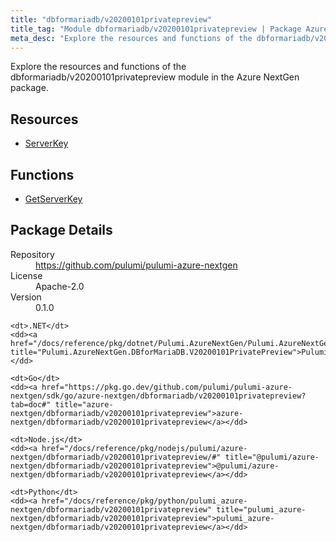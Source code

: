 ```yaml
---
title: "dbformariadb/v20200101privatepreview"
title_tag: "Module dbformariadb/v20200101privatepreview | Package Azure NextGen"
meta_desc: "Explore the resources and functions of the dbformariadb/v20200101privatepreview module in the Azure NextGen package."
---
```


<!-- WARNING: this file was generated by Pulumi Docs Generator. -->
<!-- Do not edit by hand unless you're certain you know what you are doing! -->

Explore the resources and functions of the dbformariadb/v20200101privatepreview module in the Azure NextGen package.

<h2 id="resources">Resources</h2>
<ul class="api">
    <li><a href="serverkey" title="ServerKey"><span class="symbol resource"></span>ServerKey</a></li>
</ul>

<h2 id="functions">Functions</h2>
<ul class="api">
    <li><a href="getserverkey" title="GetServerKey"><span class="symbol function"></span>GetServerKey</a></li>
</ul>

<h2 id="package-details">Package Details</h2>
<dl class="package-details">
	<dt>Repository</dt>
	<dd><a href="https://github.com/pulumi/pulumi-azure-nextgen">https://github.com/pulumi/pulumi-azure-nextgen</a></dd>
	<dt>License</dt>
	<dd>Apache-2.0</dd>
	<dt>Version</dt>
	<dd>0.1.0</dd>
</dl>



<dl class="tabular">

    <dt>.NET</dt>
    <dd><a href="/docs/reference/pkg/dotnet/Pulumi.AzureNextGen/Pulumi.AzureNextGen.DBforMariaDB.V20200101PrivatePreview.html" title="Pulumi.AzureNextGen.DBforMariaDB.V20200101PrivatePreview">Pulumi.AzureNextGen.DBforMariaDB.V20200101PrivatePreview</a></dd>

    <dt>Go</dt>
    <dd><a href="https://pkg.go.dev/github.com/pulumi/pulumi-azure-nextgen/sdk/go/azure-nextgen/dbformariadb/v20200101privatepreview?tab=doc#" title="azure-nextgen/dbformariadb/v20200101privatepreview">azure-nextgen/dbformariadb/v20200101privatepreview</a></dd>

    <dt>Node.js</dt>
    <dd><a href="/docs/reference/pkg/nodejs/pulumi/azure-nextgen/dbformariadb/v20200101privatepreview/#" title="@pulumi/azure-nextgen/dbformariadb/v20200101privatepreview">@pulumi/azure-nextgen/dbformariadb/v20200101privatepreview</a></dd>

    <dt>Python</dt>
    <dd><a href="/docs/reference/pkg/python/pulumi_azure-nextgen/dbformariadb/v20200101privatepreview" title="pulumi_azure-nextgen/dbformariadb/v20200101privatepreview">pulumi_azure-nextgen/dbformariadb/v20200101privatepreview</a></dd>

</dl>

